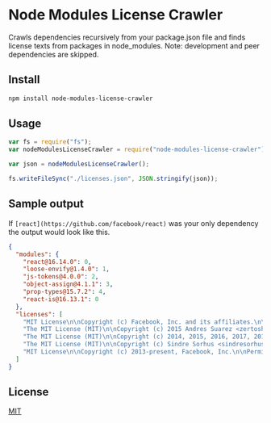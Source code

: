 # Node Modules License Crawler

Crawls dependencies recursively from your package.json file and finds license texts from packages in node_modules. Note: development and peer dependencies are skipped.

## Install

```sh
npm install node-modules-license-crawler
```

## Usage

```js
var fs = require("fs");
var nodeModulesLicenseCrawler = require("node-modules-license-crawler");

var json = nodeModulesLicenseCrawler();

fs.writeFileSync("./licenses.json", JSON.stringify(json));
```

## Sample output

If `[react](https://github.com/facebook/react)` was your only dependency the output would look like this.

```json
{
  "modules": {
    "react@16.14.0": 0,
    "loose-envify@1.4.0": 1,
    "js-tokens@4.0.0": 2,
    "object-assign@4.1.1": 3,
    "prop-types@15.7.2": 4,
    "react-is@16.13.1": 0
  },
  "licenses": [
    "MIT License\n\nCopyright (c) Facebook, Inc. and its affiliates.\n\nPermission is hereby granted...",
    "The MIT License (MIT)\n\nCopyright (c) 2015 Andres Suarez <zertosh@gmail.com>\n\nPermission is hereby granted...",
    "The MIT License (MIT)\n\nCopyright (c) 2014, 2015, 2016, 2017, 2018 Simon Lydell\n\nPermission is hereby granted...",
    "The MIT License (MIT)\n\nCopyright (c) Sindre Sorhus <sindresorhus@gmail.com> (sindresorhus.com)\n\nPermission is hereby granted...",
    "MIT License\n\nCopyright (c) 2013-present, Facebook, Inc.\n\nPermission is hereby granted..."
  ]
}
```

## License

[MIT](./LICENSE)
